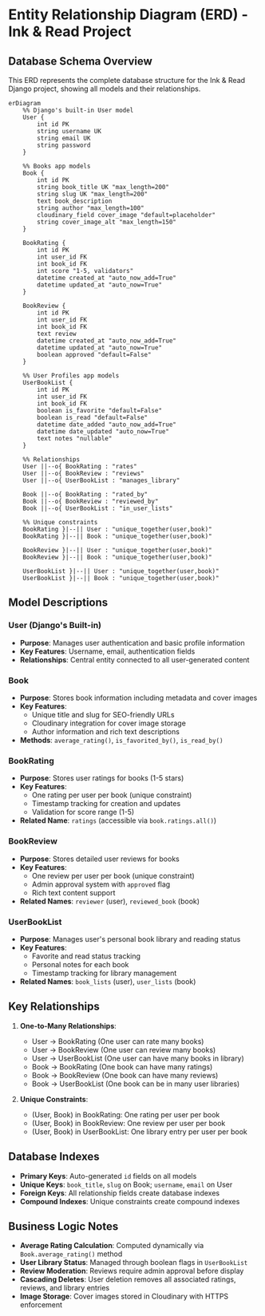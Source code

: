 # Entity Relationship Diagram (ERD) - Ink & Read Project

## Database Schema Overview

This ERD represents the complete database structure for the Ink & Read Django project, showing all models and their relationships.

```mermaid
erDiagram
    %% Django's built-in User model
    User {
        int id PK
        string username UK
        string email UK
        string password
    }

    %% Books app models
    Book {
        int id PK
        string book_title UK "max_length=200"
        string slug UK "max_length=200"
        text book_description
        string author "max_length=100"
        cloudinary_field cover_image "default=placeholder"
        string cover_image_alt "max_length=150"
    }

    BookRating {
        int id PK
        int user_id FK
        int book_id FK
        int score "1-5, validators"
        datetime created_at "auto_now_add=True"
        datetime updated_at "auto_now=True"
    }

    BookReview {
        int id PK
        int user_id FK
        int book_id FK
        text review
        datetime created_at "auto_now_add=True"
        datetime updated_at "auto_now=True"
        boolean approved "default=False"
    }

    %% User Profiles app models
    UserBookList {
        int id PK
        int user_id FK
        int book_id FK
        boolean is_favorite "default=False"
        boolean is_read "default=False"
        datetime date_added "auto_now_add=True"
        datetime date_updated "auto_now=True"
        text notes "nullable"
    }

    %% Relationships
    User ||--o{ BookRating : "rates"
    User ||--o{ BookReview : "reviews"
    User ||--o{ UserBookList : "manages_library"
    
    Book ||--o{ BookRating : "rated_by"
    Book ||--o{ BookReview : "reviewed_by"
    Book ||--o{ UserBookList : "in_user_lists"

    %% Unique constraints
    BookRating }|--|| User : "unique_together(user,book)"
    BookRating }|--|| Book : "unique_together(user,book)"
    
    BookReview }|--|| User : "unique_together(user,book)"
    BookReview }|--|| Book : "unique_together(user,book)"
    
    UserBookList }|--|| User : "unique_together(user,book)"
    UserBookList }|--|| Book : "unique_together(user,book)"
```

## Model Descriptions

### User (Django's Built-in)
- **Purpose**: Manages user authentication and basic profile information
- **Key Features**: Username, email, authentication fields
- **Relationships**: Central entity connected to all user-generated content

### Book
- **Purpose**: Stores book information including metadata and cover images
- **Key Features**: 
  - Unique title and slug for SEO-friendly URLs
  - Cloudinary integration for cover image storage
  - Author information and rich text descriptions
- **Methods**: `average_rating()`, `is_favorited_by()`, `is_read_by()`

### BookRating
- **Purpose**: Stores user ratings for books (1-5 stars)
- **Key Features**:
  - One rating per user per book (unique constraint)
  - Timestamp tracking for creation and updates
  - Validation for score range (1-5)
- **Related Name**: `ratings` (accessible via `book.ratings.all()`)

### BookReview
- **Purpose**: Stores detailed user reviews for books
- **Key Features**:
  - One review per user per book (unique constraint)
  - Admin approval system with `approved` flag
  - Rich text content support
- **Related Names**: `reviewer` (user), `reviewed_book` (book)

### UserBookList
- **Purpose**: Manages user's personal book library and reading status
- **Key Features**:
  - Favorite and read status tracking
  - Personal notes for each book
  - Timestamp tracking for library management
- **Related Names**: `book_lists` (user), `user_lists` (book)

## Key Relationships

1. **One-to-Many Relationships**:
   - User → BookRating (One user can rate many books)
   - User → BookReview (One user can review many books)
   - User → UserBookList (One user can have many books in library)
   - Book → BookRating (One book can have many ratings)
   - Book → BookReview (One book can have many reviews)
   - Book → UserBookList (One book can be in many user libraries)

2. **Unique Constraints**:
   - (User, Book) in BookRating: One rating per user per book
   - (User, Book) in BookReview: One review per user per book
   - (User, Book) in UserBookList: One library entry per user per book

## Database Indexes

- **Primary Keys**: Auto-generated `id` fields on all models
- **Unique Keys**: `book_title`, `slug` on Book; `username`, `email` on User
- **Foreign Keys**: All relationship fields create database indexes
- **Compound Indexes**: Unique constraints create compound indexes

## Business Logic Notes

- **Average Rating Calculation**: Computed dynamically via `Book.average_rating()` method
- **User Library Status**: Managed through boolean flags in `UserBookList`
- **Review Moderation**: Reviews require admin approval before display
- **Cascading Deletes**: User deletion removes all associated ratings, reviews, and library entries
- **Image Storage**: Cover images stored in Cloudinary with HTTPS enforcement